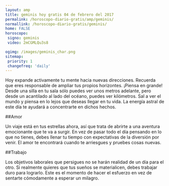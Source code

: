 ```yaml
---
layout: amp
title: geminis hoy gratis 04 de febrero del 2017 
permalink: /horoscopo-diario-gratis/amp/geminis/
normallink: /horoscopo-diario-gratis/geminis/
home: FALSE
horoscopo:
 signo: geminis
 video: 2mCGMLQu3s8

ogimg: /images/geminis_char.png
sitemap:
 priority: 1
 changefreq: 'daily'
---
```



Hoy expande activamente tu mente hacia nuevas direcciones. Recuerda que eres responsable de ampliar tus propios horizontes. ¡Piensa en grande! Desde una silla en tu sala sólo puedes ver unos metros adelante, pero desde un acantilado al lado del océano, puedes ver kilómetros. Sal a ver el mundo y piensa en lo lejos que deseas llegar en tu vida. La energía astral de este día te ayudará a concentrarte en dichos hechos.

##Amor

Un viaje está en tus estrellas ahora, así que trata de abrirte a una aventura emocionante que te va a surgir. En vez de pasar todo el día pensando en lo que no tienes, debes llenar tu tiempo con expectativas de la diversión por venir. El amor te encontrará cuando te arriesgues y pruebes cosas nuevas.

##Trabajo

Los objetivos laborales que persigues no se harán realidad de un día para el otro. Si realmente quieres que tus sueños se materialicen, debes trabajar duro para lograrlo. Este es el momento de hacer el esfuerzo en vez de sentarte cómodamente a esperar un milagro.